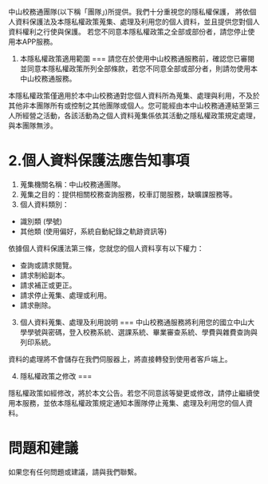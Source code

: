 中山校務通團隊(以下稱「團隊」)所提供。我們十分重視您的隱私權保護，
將依個人資料保護法及本隱私權政策蒐集、處理及利用您的個人資料，並且提供您對個人資料權利之行使與保護。
若您不同意本隱私權政策之全部或部份者，請您停止使用本APP服務。

1. 本隱私權政策適用範圍
===
請您在於使用中山校務通服務前，確認您已審閱並同意本隱私權政策所列全部條款，若您不同意全部或部分者，則請勿使用本中山校務通服務。

本隱私權政策僅適用於本中山校務通對您個人資料所為蒐集、處理與利用，不及於其他非本團隊所有或控制之其他團隊或個人。您可能經由本中山校務通連結至第三人所經營之活動，各該活動為之個人資料蒐集係依其活動之隱私權政策規定處理，與本團隊無涉。

2.個人資料保護法應告知事項
===
1. 蒐集機關名稱：中山校務通團隊。
2. 蒐集之目的：提供相關校務查詢服務，校車訂閱服務，缺曠課服務等。
3. 個人資料類別：
  * 識別類 (學號)
  * 其他類 (使用偏好，系統自動紀錄之軌跡資訊等)


依據個人資料保護法第三條，您就您的個人資料享有以下權力：
  * 查詢或請求閱覽。
  * 請求制給副本。
  * 請求補正或更正。
  * 請求停止蒐集、處理或利用。
  * 請求刪除。



3. 個人資料蒐集、處理及利用說明
===
中山校務通服務將利用您的國立中山大學學號與密碼，登入校務系統、選課系統、畢業審查系統、學費與雜費查詢與列印系統。

資料的處理將不會儲存在我們伺服器上，將直接轉發到使用者客戶端上。


4. 隱私權政策之修改
===

隱私權政策如經修改，將於本文公告。若您不同意該等變更或修改，請停止繼續使用本服務，並依本隱私權政策規定通知本團隊停止蒐集、處理及利用您的個人資料。

問題和建議
===

如果您有任何問題或建議，請與我們聯繫。
